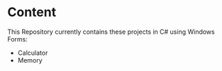 # Content
This Repository currently contains these projects in C# using Windows Forms:
- Calculator
- Memory
